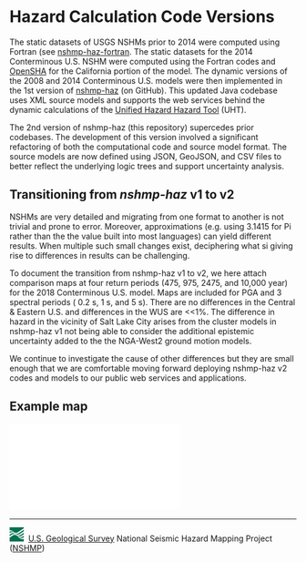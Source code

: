 # Hazard Calculation Code Versions

The static datasets of USGS NSHMs prior to 2014 were computed using Fortran (see
[nshmp-haz-fortran](https://github.com/usgs/nshmp-haz-fortran]). The static datasets for the
2014 Conterminous U.S. NSHM were computed using the Fortran codes and
[OpenSHA](https://opensha.org/) for the California portion of the model. The dynamic versions
of the 2008 and 2014 Conterminous U.S. models were then implemented in the 1st version of
[nshmp-haz](https://github.com/usgs/nshmp-haz) (on GitHub). This updated Java codebase uses XML
source models and supports the web services behind the dynamic calculations of the [Unified Hazard
Hazard Tool](https://earthquake.usgs.gov/hazards/interactive/) (UHT).

The 2nd version of nshmp-haz (this repository) supercedes prior codebases. The development of this
version involved a significant refactoring of both the computational code and source model format.
The source models are now defined using JSON, GeoJSON, and CSV files to better reflect the
underlying logic trees and support uncertainty analysis.

## Transitioning from _nshmp-haz_ v1 to v2

NSHMs are very detailed and migrating from one format to another is not trivial and prone to error.
Moreover, approximations (e.g. using 3.1415 for Pi rather than the the value built into most
languages) can yield different results. When multiple such small changes exist, deciphering what
si giving rise to differences in results can be challenging.

To document the transition from nshmp-haz v1 to v2, we here attach comparison maps at four return
periods (475, 975, 2475, and 10,000 year) for the 2018 Conterminous U.S. model. Maps are included
for PGA and 3 spectral periods ( 0.2 s, 1 s, and 5 s). There are no differences in the Central &
Eastern U.S. and differences in the WUS are <<1%. The difference in hazard in the vicinity of
Salt Lake City arises from the cluster models in nshmp-haz v1 not being able to consider the
additional epistemic uncertainty added to the the NGA-West2 ground motion models.

We continue to investigate the cause of other differences but they are small enough that we are
comfortable moving forward deploying nshmp-haz v2 codes and models to our public web services and
applications.

## Example map

![v1 to v2 differences and ratios](./images/comp_JSON_vs_XML_0p2-grid-20220216-BC.pdf)

---
![USGS logo](./images/usgs-icon.png) &nbsp;[U.S. Geological Survey](https://www.usgs.gov)
National Seismic Hazard Mapping Project ([NSHMP](https://earthquake.usgs.gov/hazards/))
